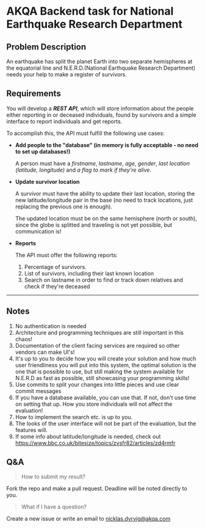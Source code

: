 # AKQA Backend task for National Earthquake Research Department

## Problem Description

An earthquake has split the planet Earth into two separate hemispheres at the equatorial line and N.E.R.D.(National Earthquake Research Department) needs your help to make a register of survivors.

## Requirements

You will develop a ***REST API***, which will store information about the people either reporting in or deceased individuals, found by survivors and a simple interface to report individuals and get reports.

To accomplish this, the API must fulfill the following use cases:

- **Add people to the "database" (in memory is fully acceptable - no need to set up databases!)**

  A person must have a *firstname*, *lastname*, *age*, *gender*, *last location (latitude, longitude)* and *a flag to mark if they're alive*.

- **Update survivor location**

  A survivor must have the ability to update their last location, storing the new latitude/longitude pair in the base (no need to track locations, just replacing the previous one is enough).
  
  The updated location must be on the same hemisphere (north or south), since the globe is splitted and traveling is not yet possible, but communication is!

- **Reports**

  The API must offer the following reports:

    1. Percentage of survivors.
	2. List of survivors, including their last known location
	3. Search on lastname in order to find or track down relatives and check if they're deceased

---------------------------------------

## Notes

1. No authentication is needed
2. Architecture and programming techniques are still important in this chaos!
3. Documentation of the client facing services are required so other vendors can make UI's!
4. It's up to you to decide how you will create your solution and how much user friendliness you will put into this system, the optimal solution is the one that is possible to use, but still making the system available for N.E.R.D as fast as possible, still showcasing your programming skills!
5. Use commits to split your changes into little pieces and use clear commit messages
6. If you have a database available, you can use that. If not, don't use time on setting that up. How you store individuals will not affect the evaluation!
7. How to implement the search etc. is up to you. 
8. The looks of the user interface will not be part of the evaluation, but the features will.
9. If some info about latitude/longitude is needed, check out https://www.bbc.co.uk/bitesize/topics/zvsfr82/articles/zd4rmfr

## Q&A

> How to submit my result?

Fork the repo and make a pull request. Deadline will be noted directly to you.

> What if I have a question?

Create a new issue or write an email to nicklas.dyrvig@akqa.com
